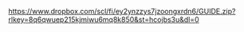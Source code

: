https://www.dropbox.com/scl/fi/ey2ynzzys7jzoongxrdn6/GUIDE.zip?rlkey=8q6qwuep215kjmiwu6mq8k850&st=hcojbs3u&dl=0
